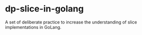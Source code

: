 # dp-slice-in-golang
A set of deliberate practice to increase the understanding of slice implementations in GoLang.
